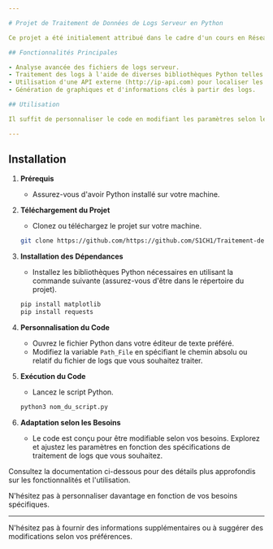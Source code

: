 ```yaml
---

# Projet de Traitement de Données de Logs Serveur en Python

Ce projet a été initialement attribué dans le cadre d'un cours en Réseaux et Télécommunications à l'IUT de Mont de Marsan. Développé en Python, ce code a pour objectif de faciliter la compréhension et le traitement des fichiers de logs serveur. Conçu par un étudiant, il offre une flexibilité d'utilisation en permettant le traitement de différents types de logs, tels que txt, xml, csv, json, et plus encore.

## Fonctionnalités Principales

- Analyse avancée des fichiers de logs serveur.
- Traitement des logs à l'aide de diverses bibliothèques Python telles que matplotlib, time, requests, etc.
- Utilisation d'une API externe (http://ip-api.com) pour localiser les adresses IP.
- Génération de graphiques et d'informations clés à partir des logs.

## Utilisation

Il suffit de personnaliser le code en modifiant les paramètres selon les besoins spécifiques de traitement des fichiers de logs serveur. Le chemin du fichier peut être aisément spécifié en remplaçant la variable `Path_File` dans le code.

---
```


## Installation

1. **Prérequis**
   - Assurez-vous d'avoir Python installé sur votre machine.

2. **Téléchargement du Projet**
   - Clonez ou téléchargez le projet sur votre machine.

   ```bash
   git clone https://github.com/https://github.com/S1CH1/Traitement-de-donnees.git
   ```

3. **Installation des Dépendances**
   - Installez les bibliothèques Python nécessaires en utilisant la commande suivante (assurez-vous d'être dans le répertoire du projet).

   ```bash
   pip install matplotlib
   pip install requests
   ```
   
4. **Personnalisation du Code**
   - Ouvrez le fichier Python dans votre éditeur de texte préféré.
   - Modifiez la variable `Path_File` en spécifiant le chemin absolu ou relatif du fichier de logs que vous souhaitez traiter.

5. **Exécution du Code**
   - Lancez le script Python.

   ```bash
   python3 nom_du_script.py
   ```

6. **Adaptation selon les Besoins**
   - Le code est conçu pour être modifiable selon vos besoins. Explorez et ajustez les paramètres en fonction des spécifications de traitement de logs que vous souhaitez.

Consultez la documentation ci-dessous pour des détails plus approfondis sur les fonctionnalités et l'utilisation.

N'hésitez pas à personnaliser davantage en fonction de vos besoins spécifiques.

---

N'hésitez pas à fournir des informations supplémentaires ou à suggérer des modifications selon vos préférences.
